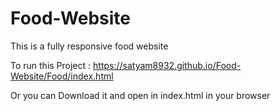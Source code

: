 # Food-Website
This is a fully responsive food website


To run this Project :
https://satyam8932.github.io/Food-Website/Food/index.html

Or you can Download it and open in index.html in your browser
